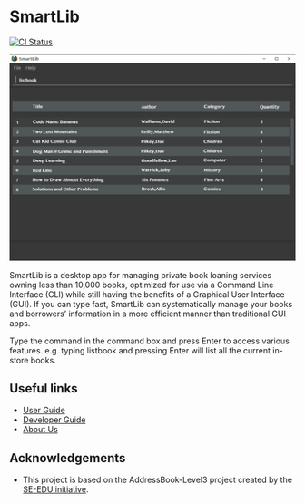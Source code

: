 # SmartLib

[![CI Status](https://github.com/se-edu/addressbook-level3/workflows/Java%20CI/badge.svg)](https://github.com/se-edu/addressbook-level3/actions)

![Ui](docs/images/Ui.png)

SmartLib is a desktop app for managing private book loaning services owning less than 10,000 books, optimized for use via a Command Line Interface (CLI) while still having the benefits of a Graphical User Interface (GUI). If you can type fast, SmartLib can systematically manage your books and borrowers’ information in a more efficient manner than traditional GUI apps.

Type the command in the command box and press Enter to access various features. e.g. typing listbook and pressing Enter will list all the current in-store books.

## Useful links

* [User Guide](https://ay2021s2-cs2103t-w13-2.github.io/tp/UserGuide)
* [Developer Guide](https://ay2021s2-cs2103t-w13-2.github.io/tp/DeveloperGuide)
* [About Us](https://ay2021s2-cs2103t-w13-2.github.io/tp/AboutUs)

## Acknowledgements

* This project is based on the AddressBook-Level3 project created by the [SE-EDU initiative](https://se-education.org).
